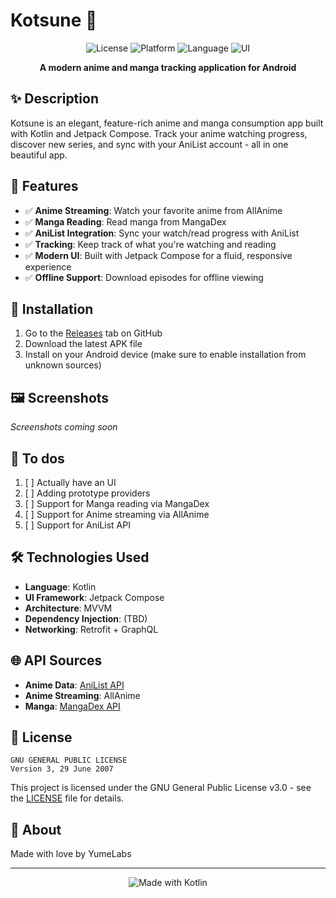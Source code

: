 # Kotsune 🦊

<div align="center">

![License](https://img.shields.io/badge/license-GPL--3.0-blue)
![Platform](https://img.shields.io/badge/platform-Android-brightgreen)
![Language](https://img.shields.io/badge/language-Kotlin-orange)
![UI](https://img.shields.io/badge/UI-Jetpack%20Compose-purple)

**A modern anime and manga tracking application for Android**

</div>

## ✨ Description

Kotsune is an elegant, feature-rich anime and manga consumption app built with Kotlin and Jetpack Compose. Track your anime watching progress, discover new series, and sync with your AniList account - all in one beautiful app.

## 🎯 Features

- ✅ **Anime Streaming**: Watch your favorite anime from AllAnime
- ✅ **Manga Reading**: Read manga from MangaDex
- ✅ **AniList Integration**: Sync your watch/read progress with AniList
- ✅ **Tracking**: Keep track of what you're watching and reading
- ✅ **Modern UI**: Built with Jetpack Compose for a fluid, responsive experience
- ✅ **Offline Support**: Download episodes for offline viewing

## 📱 Installation

1. Go to the [Releases](https://github.com/YumeSoft/Kotsune/releases) tab on GitHub
2. Download the latest APK file
3. Install on your Android device (make sure to enable installation from unknown sources)

## 🖼️ Screenshots

*Screenshots coming soon*

## 📝 To dos
1. [ ]  Actually have an UI
2. [ ]  Adding prototype providers
3. [ ]  Support for Manga reading via MangaDex
4. [ ]  Support for Anime streaming via AllAnime
5. [ ]  Support for AniList API

## 🛠️ Technologies Used

- **Language**: Kotlin
- **UI Framework**: Jetpack Compose
- **Architecture**: MVVM
- **Dependency Injection**: (TBD)
- **Networking**: Retrofit + GraphQL

## 🌐 API Sources

- **Anime Data**: [AniList API](https://docs.anilist.co/guide)
- **Anime Streaming**: AllAnime
- **Manga**: [MangaDex API](https://api.mangadex.org/docs/)

## 📝 License

```
GNU GENERAL PUBLIC LICENSE
Version 3, 29 June 2007
```

This project is licensed under the GNU General Public License v3.0 - see the [LICENSE](LICENSE) file for details.

## 💖 About

Made with love by YumeLabs

---

<div align="center">
  <img src="https://img.shields.io/badge/Made%20with-Kotlin-orange?style=for-the-badge&logo=kotlin" alt="Made with Kotlin">
</div>